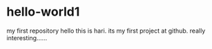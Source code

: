 # hello-world1
my first repository
hello this is hari.
its my first project at github.
really interesting......
